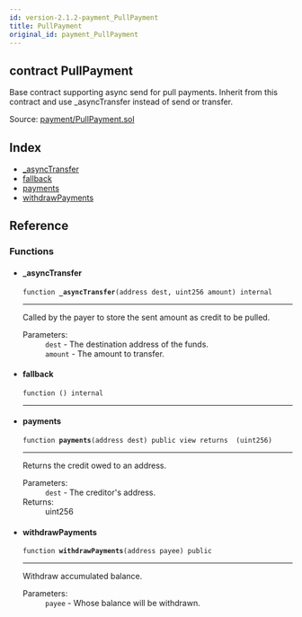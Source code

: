 ```yaml
---
id: version-2.1.2-payment_PullPayment
title: PullPayment
original_id: payment_PullPayment
---
```


<div class="contract-doc"><div class="contract"><h2 class="contract-header"><span class="contract-kind">contract</span> PullPayment</h2><p class="description">Base contract supporting async send for pull payments. Inherit from this contract and use _asyncTransfer instead of send or transfer.</p><div class="source">Source: <a href="https://github.com/OpenZeppelin/zeppelin-solidity/blob/v2.1.2/contracts/payment/PullPayment.sol" target="_blank">payment/PullPayment.sol</a></div></div><div class="index"><h2>Index</h2><ul><li><a href="payment_PullPayment.html#_asyncTransfer">_asyncTransfer</a></li><li><a href="payment_PullPayment.html#">fallback</a></li><li><a href="payment_PullPayment.html#payments">payments</a></li><li><a href="payment_PullPayment.html#withdrawPayments">withdrawPayments</a></li></ul></div><div class="reference"><h2>Reference</h2><div class="functions"><h3>Functions</h3><ul><li><div class="item function"><span id="_asyncTransfer" class="anchor-marker"></span><h4 class="name">_asyncTransfer</h4><div class="body"><code class="signature">function <strong>_asyncTransfer</strong><span>(address dest, uint256 amount) </span><span>internal </span></code><hr/><div class="description"><p>Called by the payer to store the sent amount as credit to be pulled.</p></div><dl><dt><span class="label-parameters">Parameters:</span></dt><dd><div><code>dest</code> - The destination address of the funds.</div><div><code>amount</code> - The amount to transfer.</div></dd></dl></div></div></li><li><div class="item function"><span id="fallback" class="anchor-marker"></span><h4 class="name">fallback</h4><div class="body"><code class="signature">function <strong></strong><span>() </span><span>internal </span></code><hr/></div></div></li><li><div class="item function"><span id="payments" class="anchor-marker"></span><h4 class="name">payments</h4><div class="body"><code class="signature">function <strong>payments</strong><span>(address dest) </span><span>public </span><span>view </span><span>returns  (uint256) </span></code><hr/><div class="description"><p>Returns the credit owed to an address.</p></div><dl><dt><span class="label-parameters">Parameters:</span></dt><dd><div><code>dest</code> - The creditor&#x27;s address.</div></dd><dt><span class="label-return">Returns:</span></dt><dd>uint256</dd></dl></div></div></li><li><div class="item function"><span id="withdrawPayments" class="anchor-marker"></span><h4 class="name">withdrawPayments</h4><div class="body"><code class="signature">function <strong>withdrawPayments</strong><span>(address payee) </span><span>public </span></code><hr/><div class="description"><p>Withdraw accumulated balance.</p></div><dl><dt><span class="label-parameters">Parameters:</span></dt><dd><div><code>payee</code> - Whose balance will be withdrawn.</div></dd></dl></div></div></li></ul></div></div></div>
